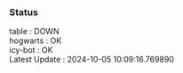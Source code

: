 ### Status


table : DOWN  
hogwarts : OK  
icy-bot : OK  
Latest Update : 2024-10-05 10:09:16.769890
